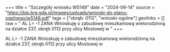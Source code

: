 +++
title = "Szczegóły wniosku W5148"
date = "2024-06-14"
source = "https://bip.brg.gda.pl/images/uploads/wnioski-do-planu-ogolnego/w5148.pdf"
tags = ["obręb: 0112", "wnioski-ogolne"]
geolinks = []
raw = " AL L= -1 ZANA Wnioskuję o zabudowę mieszkaniową wielorodzinną na działce 237, obręb 0112 przy ulicy Mostowej w "
+++


AL L= -1 ZANA
Wnioskuję o zabudowę mieszkaniową wielorodzinną na działce 237, obręb 0112 przy ulicy Mostowej w



